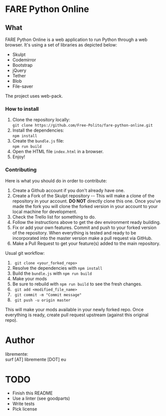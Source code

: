 # FARE Python Online

## What

FARE Python Online is a web application to run Python through a web browser.
It's using a set of libraries as depicted below:
* Skulpt
* Codemirror
* Bootstrap
* jQuery
* Tether
* Blob
* File-saver 

The project uses web-pack. 

### How to install

1. Clone the repository locally:  
    `git clone https://github.com/Free-Polito/fare-python-online.git`
2. Install the dependencies:  
    `npm install`
3. Create the `bundle.js` file:  
    `npm run build`
4. Open the HTML file `index.html` in a browser.  
5. Enjoy!


### Contributing

Here is what you should do in order to contribute:

1. Create a Github account if you don't already have one.
2. Create a Fork of the Skulpt repository -- This will make a clone of the
   repository in your account.  **DO NOT** directly clone this one.  Once
   you've made the fork you will clone the forked version in your account to
   your local machine for development.
3. Check the Trello list for something to do.
4. Follow the instructions above to get the dev environment ready building.
5. Fix or add your own features.  Commit and push to your forked version of the
   repository.  When everything is tested and ready to be incorporated into the
   master version make a pull request via GitHub.   
6. Make a Pull Request to get your feature(s) added to the main repository.

Usual git workflow:
1. ` git clone <your_forked_repo>`
2. Resolve the dependencies with `npm install`
3. Build the `bundle.js` with `npm run build`
4. Make your mods
5. Be sure to rebuild with `npm run build` to see the fresh changes.
6. ` git add <modified_file_name>`
7. ` git commit -m "Commit message"`
8. ` git push -u origin master`

This will make your mods available in your newly forked repo.
Once everything is ready, create pull request upstream (against this original
repo).


# Author
libremente:  
surf [AT] libremente [DOT] eu


# TODO
* Finish this README
* Use a linter (see goodparts)
* Write tests
* Pick license


